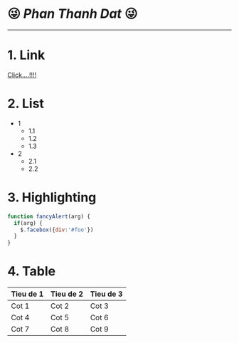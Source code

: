 # :stuck_out_tongue_winking_eye: _Phan Thanh Dat_ :stuck_out_tongue_winking_eye:


----------------------------------


# 1. Link
[Click....!!!!](http://google.com)
# 2. List
  * 1
    * 1.1
    * 1.2
    * 1.3
  * 2
    * 2.1
    * 2.2
# 3. Highlighting
```javascript
function fancyAlert(arg) {
  if(arg) {
    $.facebox({div:'#foo'})
  }
}
```
# 4. Table
 Tieu de 1|Tieu de 2| Tieu de 3
 ---------|---------|----------
Cot 1|Cot 2|Cot 3
Cot 4|Cot 5|Cot 6
Cot 7|Cot 8|Cot 9

   
